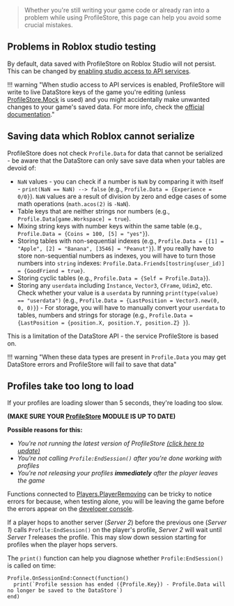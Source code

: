 > Whether you're still writing your game code or already ran into a problem while using ProfileStore, this page can help you avoid some crucial mistakes.

## Problems in Roblox studio testing

By default, data saved with ProfileStore on Roblox Studio will not persist. This can be changed by [enabling studio access to API services](https://create.roblox.com/docs/cloud-services/data-stores#enable-studio-access).

!!! warning "When studio access to API services is enabled, ProfileStore will write to live DataStore keys of the game you're editing (unless [ProfileStore.Mock](/ProfileStore/api/#mock) is used) and you might accidentally make unwanted changes to your game's saved data. For more info, check the [official documentation](https://create.roblox.com/docs/cloud-services/data-stores#enable-studio-access)."

## Saving data which Roblox cannot serialize

ProfileStore does not check `Profile.Data` for data that cannot be serialized - be aware
that the DataStore can only save save data when your tables are devoid of:

- `NaN` values - you can check if a number is `NaN` by comparing it with itself - `print(NaN == NaN) --> false` (e.g., `Profile.Data = {Experience = 0/0}`). `NaN` values are a result of division by zero and edge cases of some math operations (`math.acos(2)` is `-NaN`).
- Table keys that are neither strings nor numbers (e.g., `Profile.Data[game.Workspace] = true`).
- Mixing string keys with number keys within the same table (e.g., `Profile.Data = {Coins = 100, [5] = "yes"}`).
- Storing tables with non-sequential indexes (e.g., `Profile.Data = {[1] = "Apple", [2] = "Banana", [3546] = "Peanut"}`). If you really have to store non-sequential numbers as indexes, you will have to turn those numbers into `string` indexes: `Profile.Data.Friends[tostring(user_id)] = {GoodFriend = true}`.
- Storing cyclic tables (e.g., `Profile.Data = {Self = Profile.Data}`).
- Storing any `userdata` including `Instance`, `Vector3`, `CFrame`, `Udim2`, etc. Check whether your value is a `userdata` by running `print(type(value) == "userdata")` (e.g., `Profile.Data = {LastPosition = Vector3.new(0, 0, 0)}`) - For storage, you will have to manually convert your `userdata` to tables, numbers and strings for storage (e.g., `Profile.Data = {LastPosition = {position.X, position.Y, position.Z} }`).

This is a limitation of the DataStore API - the service ProfileStore is based on.

!!! warning "When these data types are present in `Profile.Data` you may get DataStore errors and ProfileStore will fail to save that data"

## Profiles take too long to load

If your profiles are loading slower than 5 seconds, they're loading too slow.

**(MAKE SURE YOUR [ProfileStore](/ProfileStore/tutorial) MODULE IS UP TO DATE)**

**Possible reasons for this:**

 - *You're not running the latest version of ProfileStore [(click here to update)](/ProfileStore/tutorial)*
 - *You're not calling `Profile:EndSession()` after you're done working with profiles*
 - *You're not releasing your profiles __immediately__ after the player leaves the game*

Functions connected to [Players.PlayerRemoving](https://create.roblox.com/docs/reference/engine/classes/Players#PlayerRemoving)
can be tricky to notice errors for because, when testing alone, you will be leaving the game before the errors appear on the
[developer console](https://create.roblox.com/docs/studio/developer-console).

If a player hops to another server (*Server 2*) before the previous one (*Server 1*) calls `Profile:EndSession()` on the player's profile,
*Server 2* will wait until *Server 1* releases the profile. This may slow down session starting for profiles when the player hops servers.

The `print()` function can help you diagnose whether `Profile:EndSession()` is called on time:

``` luau
Profile.OnSessionEnd:Connect(function()
  print(`Profile session has ended ({Profile.Key}) - Profile.Data will no longer be saved to the DataStore`)
end)
```
